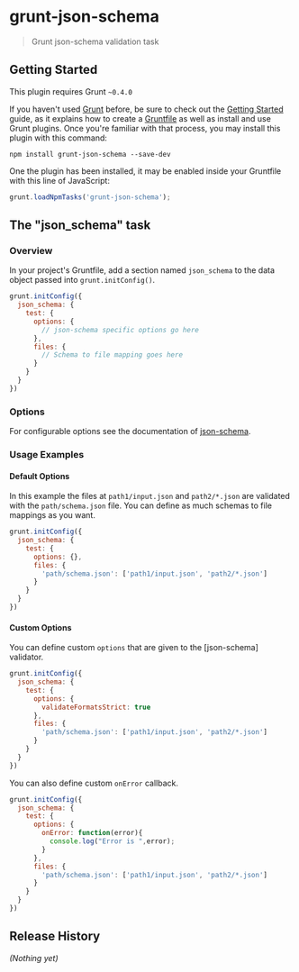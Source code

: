 # grunt-json-schema

> Grunt json-schema validation task

## Getting Started
This plugin requires Grunt `~0.4.0`

If you haven't used [Grunt](http://gruntjs.com/) before, be sure to check out the [Getting Started](http://gruntjs.com/getting-started) guide, as it explains how to create a [Gruntfile](http://gruntjs.com/sample-gruntfile) as well as install and use Grunt plugins. Once you're familiar with that process, you may install this plugin with this command:

```shell
npm install grunt-json-schema --save-dev
```

One the plugin has been installed, it may be enabled inside your Gruntfile with this line of JavaScript:

```js
grunt.loadNpmTasks('grunt-json-schema');
```

## The "json_schema" task

### Overview
In your project's Gruntfile, add a section named `json_schema` to the data object passed into `grunt.initConfig()`.

```js
grunt.initConfig({
  json_schema: {
    test: {
      options: {
        // json-schema specific options go here
      },
      files: {
        // Schema to file mapping goes here
      }
    }
  }
})
```

### Options

For configurable options see the documentation of [json-schema](https://github.com/kriszyp/json-schema).

### Usage Examples

#### Default Options
In this example the files at `path1/input.json` and `path2/*.json` are validated with the `path/schema.json` file. You can define as much schemas to file mappings as you want.

```js
grunt.initConfig({
  json_schema: {
    test: {
      options: {},
      files: {
        'path/schema.json': ['path1/input.json', 'path2/*.json']
      }
    }
  }
})
```

#### Custom Options
You can define custom `options` that are given to the [json-schema] validator.

```js
grunt.initConfig({
  json_schema: {
    test: {
      options: {
        validateFormatsStrict: true
      },
      files: {
        'path/schema.json': ['path1/input.json', 'path2/*.json']
      }  
    }
  }
})
```

You can also define custom `onError` callback.

```js
grunt.initConfig({
  json_schema: {
    test: {
      options: {
        onError: function(error){
          console.log("Error is ",error);
        }
      },
      files: {
        'path/schema.json': ['path1/input.json', 'path2/*.json']
      }  
    }
  }
})
```
## Release History
_(Nothing yet)_

